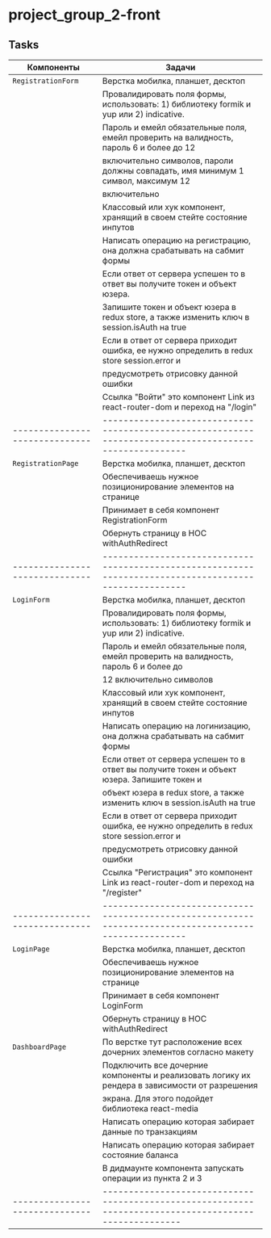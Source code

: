 # project_group_2-front

## Tasks

| Компоненты                     | Задачи                                                                                                  |
| ------------------------------ | ------------------------------------------------------------------------------------------------------- |
| `RegistrationForm`             | Верстка мобилка, планшет, десктоп                                                                       |
|                                | Провалидировать поля формы, использовать: 1) библиотеку formik и yup или 2) indicative.                 |
|                                | Пароль и емейл обязательные поля, емейл проверить на валидность, пароль 6 и более до 12                 |
|                                | включительно символов, пароли должны совпадать, имя минимум 1 символ, максимум 12                       |
|                                | включительно                                                                                            |
|                                | Классовый или хук компонент, хранящий в своем стейте состояние инпутов                                  |
|                                | Написать операцию на регистрацию, она должна срабатывать на сабмит формы                                |
|                                | Если ответ от сервера успешен то в ответ вы получите токен и объект юзера.                              |
|                                | Запишите токен и объект юзера в redux store, а также изменить ключ в session.isAuth на true             |
|                                | Если в ответ от сервера приходит ошибка, ее нужно определить в redux store session.error и              |
|                                | предусмотреть отрисовку данной ошибки                                                                   |
|                                | Ссылка "Войти" это компонент Link из react-router-dom и переход на "/login"                             |
| ------------------------------ | ------------------------------------------------------------------------------------------------------- |
| `RegistrationPage`             | Верстка мобилка, планшет, десктоп                                                                       |
|                                | Обеспечиваешь нужное позиционирование элементов на странице                                             |
|                                | Принимает в себя компонент RegistrationForm                                                             |
|                                | Обернуть страницу в HOC withAuthRedirect                                                                |
| ------------------------------ | ------------------------------------------------------------------------------------------------------- |
| `LoginForm`                    | Верстка мобилка, планшет, десктоп                                                                       |
|                                | Провалидировать поля формы, использовать: 1) библиотеку formik и yup или 2) indicative.                 |
|                                | Пароль и емейл обязательные поля, емейл проверить на валидность, пароль 6 и более до                    |
|                                | 12 включительно символов                                                                                |
|                                | Классовый или хук компонент, хранящий в своем стейте состояние инпутов                                  |
|                                | Написать операцию на логинизацию, она должна срабатывать на сабмит формы                                |
|                                | Если ответ от сервера успешен то в ответ вы получите токен и объект юзера. Запишите токен и             |
|                                | объект юзера в redux store, а также изменить ключ в session.isAuth на true                              |
|                                | Если в ответ от сервера приходит ошибка, ее нужно определить в redux store session.error и              |
|                                | предусмотреть отрисовку данной ошибки                                                                   |
|                                | Ссылка "Регистрация" это компонент Link из react-router-dom и переход на "/register"                    |
| ------------------------------ | ------------------------------------------------------------------------------------------------------- |
| `LoginPage`                    | Верстка мобилка, планшет, десктоп                                                                       |
|                                | Обеспечиваешь нужное позиционирование элементов на странице                                             |
|                                | Принимает в себя компонент LoginForm                                                                    |
|                                | Обернуть страницу в HOC withAuthRedirect                                                                |
| `DashboardPage`                | По верстке тут расположение всех дочерних элементов согласно макету                                     |
|                                | Подключить все дочерние компоненты и реализовать логику их рендера в зависимости от разрешения          |
|                                | экрана. Для этого подойдет библиотека react-media                                                       |
|                                | Написать операцию которая забирает данные по транзакциям                                                |
|                                | Написать операцию которая забирает состояние баланса                                                    |
|                                | В дидмаунте компонента запускать операции из пункта 2 и 3                                               |
| ------------------------------ | ------------------------------------------------------------------------------------------------------  |
